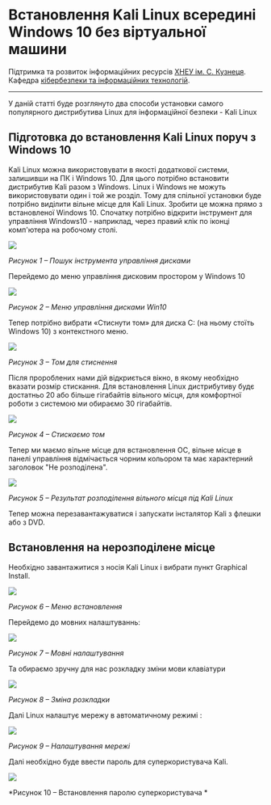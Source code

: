 # Встановлення Kali Linux всередині Windows 10 без віртуальної машини

Підтримка та розвиток інформаційних ресурсів [ХНЕУ ім. С. Кузнеця](https://www.hneu.edu.ua/). Кафедра [кібербезпеки та інформаційних технологій](http://www.kafcbit.hneu.edu.ua/).

---
У даній статті буде розглянуто два способи установки самого популярного дистрибутива Linux для інформаційної безпеки - Kali Linux

## Підготовка до встановлення Kali Linux поруч з Windows 10

Kali Linux можна використовувати в якості додаткової системи, залишивши на ПК і Windows 10. Для цього потрібно встановити дистрибутив Kali разом з Windows.
Linux і Windows не можуть використовувати один і той же розділ. Тому для спільної установки буде потрібно виділити вільне місце для Kali Linux. Зробити це можна прямо з встановленої Windows 10.
Спочатку потрібно відкрити інструмент для управління Windows10 - наприклад, через правий клік по іконці комп'ютера на робочому столі.

![](img/img-6001.png)

*Рисунок 1 – Пошук інструмента управління дисками*

Перейдемо до меню управління дисковим простором у Windows 10

![](img/img-6002.png)

*Рисунок 2 – Меню управління дисками Win10*

Тепер потрібно вибрати «Стиснути том» для диска С: (на ньому стоїть Windows 10) з контекстного меню.

![](img/img-6003.png)

*Рисунок 3 – Том для стиснення*

Після пророблених нами дій відкриється вікно, в якому необхідно вказати розмір стискання. Для встановлення Linux дистрибутиву будє достатньо 20 або більше гігабайтів вільного місця, для комфортної роботи з системою ми обираємо 30 гігабайтів.

![](img/img-6004.png)

*Рисунок 4 – Стискаємо том*

Тепер ми маємо вільне місце для встановлення ОС, вільне місце в панелі управління відмічається чорним кольором та має характерний заголовок "Не розподілена".

![](img/img-6005.png)

*Рисунок 5 – Результат розподілення вільного місця під Kali Linux*

Тепер можна перезавантажуватися і запускати інсталятор Kali з флешки або з DVD.

## Встановлення на нерозподілене місце

Необхідно завантажитися з носія Kali Linux і вибрати пункт Graphical Install.

![](img/img-6006.png)

*Рисунок 6 – Меню встановлення*

Перейдемо до мовних налаштуваннь:

![](img/img-6007.png)

*Рисунок 7 – Мовні налаштування*

Та обираємо зручну для нас розкладку зміни мови клавіатури

![](img/img-6008.png)

*Рисунок 8 – Зміна розкладки*

Далі Linux налаштує мережу в автоматичному режимі :

![](img/img-6009.png)

*Рисунок 9 – Налаштування мережі*

Далі необхідно буде ввести пароль для суперкористувача Kali.

![](img/img-6010.png)

*Рисунок 10 – Встановлення паролю суперкористувача *







